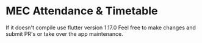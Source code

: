 # MEC Attendance & Timetable

If it doesn't compile use flutter version 1.17.0
Feel free to make changes and submit PR's or take over the app maintenance.
